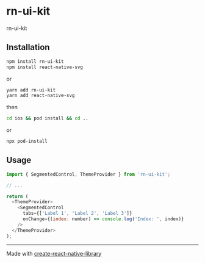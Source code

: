 # rn-ui-kit

rn-ui-kit

## Installation

```sh
npm install rn-ui-kit
npm install react-native-svg
```

or

```sh
yarn add rn-ui-kit
yarn add react-native-svg
```

then

```sh
cd ios && pod install && cd ..
```

or

```sh
npx pod-install
```

## Usage

```js
import { SegmentedControl, ThemeProvider } from 'rn-ui-kit';

// ...

return (
  <ThemeProvider>
    <SegmentedControl
      tabs={['Label 1', 'Label 2', 'Label 3']}
      onChange={(index: number) => console.log('Index: ', index)}
    />
  </ThemeProvider>
);
```

---

Made with [create-react-native-library](https://github.com/callstack/react-native-builder-bob)
